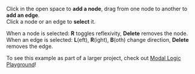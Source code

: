 Click in the open space to **add a node**, drag from one node to another to **add an edge**.  
Click a node or an edge to **select** it.

When a node is selected: **R** toggles reflexivity, **Delete** removes the node.  
When an edge is selected: **L**(eft), **R**(ight), **B**(oth) change direction, **Delete** removes the edge.

To see this example as part of a larger project, check out [Modal Logic Playground](http://rkirsling.github.com/modallogic/)!